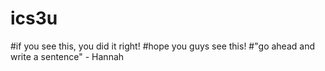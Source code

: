 # ics3u

#if you see this, you did it right!
#hope you guys see this!
#"go ahead and write a sentence" - Hannah
